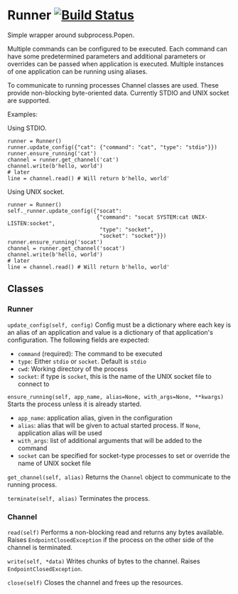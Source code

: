 # Runner [![Build Status](https://travis-ci.org/aragaer/runner.svg?branch=master)](https://travis-ci.org/aragaer/runner)

Simple wrapper around subprocess.Popen.

Multiple commands can be configured to be executed. Each command can have some predetermined parameters and additional parameters or overrides can be passed when application is executed. Multiple instances of one application can be running using aliases.

To communicate to running processes Channel classes are used. These provide non-blocking byte-oriented data. Currently STDIO and UNIX socket are supported.

Examples:

Using STDIO.

    runner = Runner()
    runner.update_config({"cat": {"command": "cat", "type": "stdio"}})
    runner.ensure_running('cat')
    channel = runner.get_channel('cat')
    channel.write(b'hello, world')
	# later
	line = channel.read() # Will return b'hello, world'

Using UNIX socket.

    runner = Runner()
    self._runner.update_config({"socat":
                                {"command": "socat SYSTEM:cat UNIX-LISTEN:socket",
                                 "type": "socket",
                                 "socket": "socket"}})
    runner.ensure_running('socat')
    channel = runner.get_channel('socat')
    channel.write(b'hello, world')
	# later
	line = channel.read() # Will return b'hello, world'

## Classes

### Runner

`update_config(self, config)`
Config must be a dictionary where each key is an alias of an application and value is a dictionary of that application's configuration. The following fields are expected:

- `command` (required): The command to be executed
- `type`: Either `stdio` or `socket`. Default is `stdio`
- `cwd`: Working directory of the process
- `socket`: if type is `socket`, this is the name of the UNIX socket file to connect to

`ensure_running(self, app_name, alias=None, with_args=None, **kwargs)`
Starts the process unless it is already started.

- `app_name`: application alias, given in the configuration
- `alias`: alias that will be given to actual started process. If `None`, application alias will be used
- `with_args`: list of additional arguments that will be added to the command
- `socket` can be specified for socket-type processes to set or override the name of UNIX socket file

`get_channel(self, alias)`
Returns the `Channel` object to communicate to the running process.

`terminate(self, alias)`
Terminates the process.

### Channel

`read(self)`
Performs a non-blocking read and returns any bytes available. Raises `EndpointClosedException` if the process on the other side of the channel is terminated.

`write(self, *data)`
Writes chunks of bytes to the channel. Raises `EndpointClosedException`.

`close(self)`
Closes the channel and frees up the resources.
